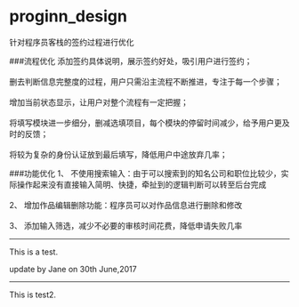 # proginn_design
针对程序员客栈的签约过程进行优化

###流程优化
添加签约具体说明，展示签约好处，吸引用户进行签约；<br>  
删去判断信息完整度的过程，用户只需沿主流程不断推进，专注于每一个步骤；<br>  
增加当前状态显示，让用户对整个流程有一定把握；<br>  
将填写模块进一步细分，删减选填项目，每个模块的停留时间减少，给予用户更及时的反馈；<br>  
将较为复杂的身份认证放到最后填写，降低用户中途放弃几率；<br>  

###功能优化
1、	不使用搜索输入：由于可以搜索到的知名公司和职位比较少，实际操作起来没有直接输入简明、快捷，牵扯到的逻辑判断可以转至后台完成<br>  
2、	增加作品编辑删除功能：程序员可以对作品信息进行删除和修改<br>  
3、	添加输入筛选，减少不必要的审核时间花费，降低申请失败几率<br>  


------------------------------------------

This is a test.

update by Jane on 30th June,2017

-------------------------------------------

This is test2.